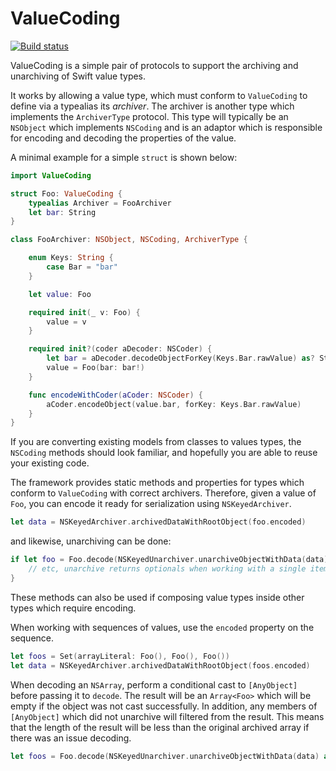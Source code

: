 # ValueCoding

[![Build status](https://badge.buildkite.com/482fd5558d9ccf05b669c55f40450166033522f32314a1bbb2.svg)](https://buildkite.com/blindingskies/valuecoding)

ValueCoding is a simple pair of protocols to support the archiving and unarchiving of Swift value types.

It works by allowing a value type, which must conform to `ValueCoding` to define via a typealias its *archiver*. The archiver is another type which implements the `ArchiverType` protocol. This type will typically be an `NSObject` which implements `NSCoding` and is an adaptor which is responsible for encoding and decoding the properties of the value.

A minimal example for a simple `struct` is shown below:

```swift
import ValueCoding

struct Foo: ValueCoding {
    typealias Archiver = FooArchiver
    let bar: String
}

class FooArchiver: NSObject, NSCoding, ArchiverType {

    enum Keys: String {
        case Bar = "bar"
    }

    let value: Foo

    required init(_ v: Foo) {
        value = v
    }

    required init?(coder aDecoder: NSCoder) {
        let bar = aDecoder.decodeObjectForKey(Keys.Bar.rawValue) as? String
        value = Foo(bar: bar!)
    }

    func encodeWithCoder(aCoder: NSCoder) {
        aCoder.encodeObject(value.bar, forKey: Keys.Bar.rawValue)
    }
}
```

If you are converting existing models from classes to values types, the `NSCoding` methods should look familiar, and hopefully you are able to reuse your existing code.

The framework provides static methods and properties for types which conform to `ValueCoding` with correct archivers. Therefore, given a value of `Foo`, you can encode it ready for serialization using `NSKeyedArchiver`.

```swift
let data = NSKeyedArchiver.archivedDataWithRootObject(foo.encoded)
```

and likewise, unarchiving can be done:

```swift
if let foo = Foo.decode(NSKeyedUnarchiver.unarchiveObjectWithData(data)) {
    // etc, unarchive returns optionals when working with a single item.
}
```

These methods can also be used if composing value types inside other types which require encoding.

When working with sequences of values, use the `encoded` property on the sequence.

```swift
let foos = Set(arrayLiteral: Foo(), Foo(), Foo())
let data = NSKeyedArchiver.archivedDataWithRootObject(foos.encoded)
```

When decoding an `NSArray`, perform a conditional cast to `[AnyObject]` before passing it to `decode`. The result will be an `Array<Foo>` which will be empty if the object was not cast successfully. In addition, any members of `[AnyObject]` which did not unarchive will filtered from the result. This means that the length of the result will be less than the original archived array if there was an issue decoding.

```swift
let foos = Foo.decode(NSKeyedUnarchiver.unarchiveObjectWithData(data) as? [AnyObject])
```


